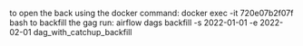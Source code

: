 to open the back using the docker command:
     docker exec -it 720e07b2f07f bash
to backfill the gag run:
     airflow dags backfill -s 2022-01-01 -e 2022-02-01 dag_with_catchup_backfill
